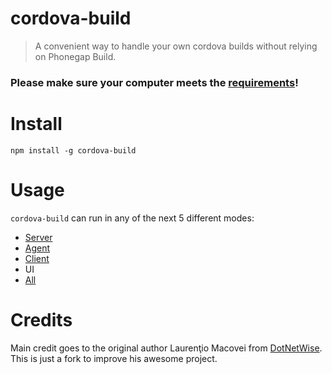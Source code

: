 # cordova-build

> A convenient way to handle your own cordova builds without relying on Phonegap Build.


### Please make sure your computer meets the [requirements](/beevelop/cordova-build/wiki/Requirements)!

# Install

    npm install -g cordova-build

# Usage

`cordova-build` can run in any of the next 5 different modes:

- [Server](/beevelop/cordova-build/wiki/Server)
- [Agent](/beevelop/cordova-build/wiki/Agent)
- [Client](/beevelop/cordova-build/wiki/Client)
- UI
- [All](/beevelop/cordova-build/wiki/All)

# Credits

Main credit goes to the original author Laurenţio Macovei from [DotNetWise](http://www.dotnetwise.com/). This is just a fork to improve his awesome project.
